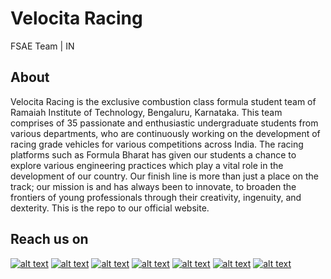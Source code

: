 # Velocita Racing 
FSAE Team | IN
## About
Velocita Racing is the exclusive combustion class formula student team of Ramaiah Institute of Technology, Bengaluru, Karnataka. This team comprises of 35 passionate and enthusiastic undergraduate students from various departments, who are continuously working on the development of racing grade vehicles for various competitions across India. 
The racing platforms such as Formula Bharat has given our students a chance to explore various engineering practices which play a vital role in the development of our country. Our finish line is more than just a place on the track; our mission is and has always been to innovate, to broaden the frontiers of young professionals through their creativity, ingenuity, and dexterity.
This is the repo to our official website.

## Reach us on

[![alt text][1.1]][1]
[![alt text][2.1]][2]
[![alt text][3.1]][3]
[![alt text][4.1]][4]
[![alt text][5.1]][5]
[![alt text][6.1]][6]
[![alt text][7.1]][7]

[1.1]: http://velocitaracing.github.io/readme/icons8-internet-48.png
[2.1]: http://velocitaracing.github.io/readme/icons8-instagram-48.png
[3.1]: http://velocitaracing.github.io/readme/icons8-facebook-circled-48.png
[4.1]: http://velocitaracing.github.io/readme/icons8-twitter-48.png
[5.1]: http://velocitaracing.github.io/readme/icons8-play-button-48.png
[6.1]: http://velocitaracing.github.io/readme/icons8-linkedin-48.png
[7.1]: http://velocitaracing.github.io/readme/icons8-google-maps-48.png

[1]: https://velocitaracing.github.io/
[2]: http://www.instagram.com/officialvelocitaracing
[3]: http://www.facebook.com/velocitaracing
[4]: https://twitter.com/RacingVelocita
[5]: https://www.youtube.com/c/velocitaracing
[6]: https://www.linkedin.com/company/velocitaracing
[7]: https://g.page/velocita-racing?share
